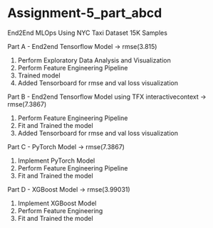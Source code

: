 # Assignment-5_part_abcd
End2End MLOps Using NYC Taxi Dataset 15K Samples

Part A - End2end Tensorflow Model -> rmse(3.815)

1. Perform Exploratory Data Analysis and Visualization
2. Perform Feature Engineering Pipeline
3. Trained model 
4. Added Tensorboard for rmse and val loss visualization 

Part B - End2end Tensorflow Model using TFX interactivecontext -> rmse(7.3867)

1. Perform Feature Engineering Pipeline
2. Fit and Trained the model 
3. Added Tensorboard for rmse and val loss visualization 

Part C - PyTorch Model -> rmse(7.3867)

1. Implement PyTorch Model 
2. Perform Feature Engineering Pipeline
3. Fit and Trained the model 

Part D - XGBoost Model -> rmse(3.99031)

1. Implement XGBoost Model 
2. Perform Feature Engineering 
3. Fit and Trained the model 
